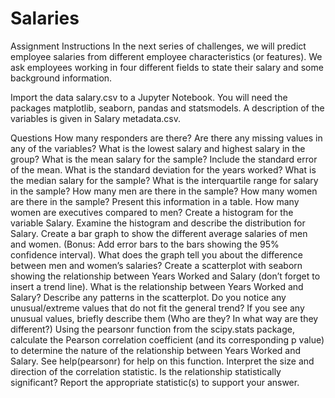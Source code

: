 # Salaries


Assignment
Instructions
In the next series of challenges, we will predict employee salaries from different employee characteristics (or features). We ask employees working in four different fields to state their salary and some background information.

Import the data salary.csv to a Jupyter Notebook. You will need the packages matplotlib, seaborn, pandas and statsmodels. A description of the variables is given in Salary metadata.csv.

Questions
How many responders are there? Are there any missing values in any of the variables?
What is the lowest salary and highest salary in the group?
What is the mean salary for the sample? Include the standard error of the mean.
What is the standard deviation for the years worked?
What is the median salary for the sample?
What is the interquartile range for salary in the sample?
How many men are there in the sample? How many women are there in the sample? Present this information in a table.
How many women are executives compared to men?
Create a histogram for the variable Salary.
Examine the histogram and describe the distribution for Salary.
Create a bar graph to show the different average salaries of men and women. (Bonus: Add error bars to the bars showing the 95% confidence interval). What does the graph tell you about the difference between men and women’s salaries?
Create a scatterplot with seaborn showing the relationship between Years Worked and Salary (don’t forget to insert a trend line).
What is the relationship between Years Worked and Salary?
Describe any patterns in the scatterplot.
Do you notice any unusual/extreme values that do not fit the general trend? If you see any unusual values, briefly describe them (Who are they? In what way are they different?)
Using the pearsonr function from the scipy.stats package, calculate the Pearson correlation coefficient (and its corresponding p value) to determine the nature of the relationship between Years Worked and Salary. See help(pearsonr) for help on this function.
Interpret the size and direction of the correlation statistic.
Is the relationship statistically significant? Report the appropriate statistic(s) to support your answer.